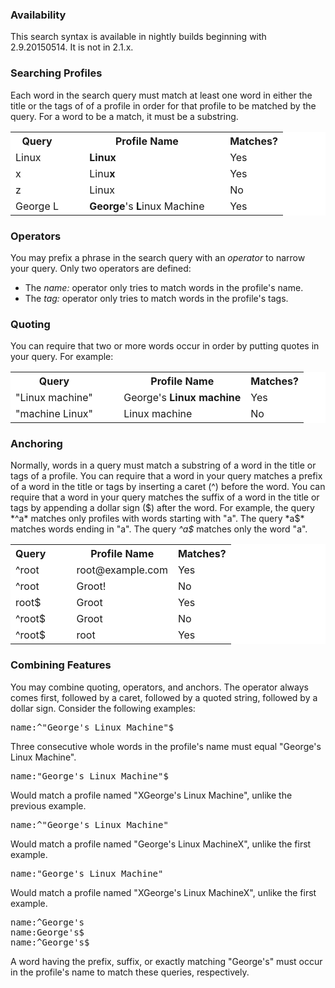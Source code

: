 ### Availability

This search syntax is available in nightly builds beginning with 2.9.20150514. It is not in 2.1.x.

### Searching Profiles

Each word in the search query must match at least one word in either the title or the tags of of a profile in order for that profile to be matched by the query. For a word to be a match, it must be a substring.

<table style="background: white">
  <tr class="tableheader">
    <th style>Query</th>
    <td>&nbsp;&nbsp&nbsp;&nbsp;</td>
    <th>Profile Name</th>
    <td>&nbsp;&nbsp;</td>
    <th>Matches?</th>
  </tr>

  <tr>
    <td>Linux</td>
    <td>&nbsp;&nbsp;&nbsp;&nbsp;</td>
    <td><b>Linux</b></td>
    <td>&nbsp;&nbsp;</td>
    <td>Yes</td>
  </tr>

  <tr>
    <td>x</td>
    <td>&nbsp;&nbsp;&nbsp;&nbsp;</td>
    <td>Linu<b>x</b></td>
    <td>&nbsp;&nbsp;</td>
    <td>Yes</td>
  </tr>

  <tr>
    <td>z</td>
    <td>&nbsp;&nbsp;&nbsp;&nbsp;</td>
    <td>Linux</td>
    <td>&nbsp;&nbsp;</td>
    <td>No</td>
  </tr>

  <tr>
    <td>George L</td>
    <td>&nbsp;&nbsp;&nbsp;&nbsp;</td>
    <td><b>George</b>'s <b>L</b>inux Machine</td>
    <td>&nbsp;&nbsp;</td>
    <td>Yes</td>
  </tr>
</table>

### Operators

You may prefix a phrase in the search query with an *operator* to narrow your query. Only two operators are defined:

 * The *name:* operator only tries to match words in the profile's name.
 * The *tag:* operator only tries to match words in the profile's tags.

### Quoting

You can require that two or more words occur in order by putting quotes in your query. For example:

<table style="background: white; column-gap: 40px">
  <tr class="tableheader">
    <th style>Query</th>
    <td>&nbsp;&nbsp;&nbsp;&nbsp;</td>
    <th>Profile Name</th>
    <th>Matches?</th>
  </tr>

  <tr>
    <td>"Linux machine"</td>
    <td>&nbsp;&nbsp;&nbsp;&nbsp;</td>
    <td>George's <b>Linux machine</b></td>
    <td>Yes</td>
  </tr>

  <tr>
    <td>"machine Linux"</td>
    <td>&nbsp;&nbsp;&nbsp;&nbsp;</td>
    <td>Linux machine</td>
    <td>No</td>
  </tr>

</table>

### Anchoring

Normally, words in a query must match a substring of a word in the title or tags of a profile. You can require that a word in your query matches a prefix of a word in the title or tags by inserting a caret (^) before the word. You can require that a word in your query matches the suffix of a word in the title or tags by appending a dollar sign ($) after the word. For example, the query *^a* matches only profiles with words starting with "a". The query *a$* matches words ending in "a". The query *^a$* matches only the word "a".

<table style="background: white">
  <tr class="tableheader">
    <th style>Query</th>
    <td>&nbsp;&nbsp&nbsp;&nbsp;</td>
    <th>Profile Name</th>
    <th>Matches?</th>
  </tr>

  <tr>
    <td>^root</td>
    <td>&nbsp;&nbsp;&nbsp;&nbsp;</td>
    <td>root@example.com</td>
    <td>Yes</td>
  </tr>

  <tr>
    <td>^root</td>
    <td>&nbsp;&nbsp;&nbsp;&nbsp;</td>
    <td>Groot!</td>
    <td>No</td>
  </tr>

  <tr>
    <td>root$</td>
    <td>&nbsp;&nbsp;&nbsp;&nbsp;</td>
    <td>Groot</td>
    <td>Yes</td>
  </tr>

  <tr>
    <td>^root$</td>
    <td>&nbsp;&nbsp;&nbsp;&nbsp;</td>
    <td>Groot</td>
    <td>No</td>
  </tr>

  <tr>
    <td>^root$</td>
    <td>&nbsp;&nbsp;&nbsp;&nbsp;</td>
    <td>root</td>
    <td>Yes</td>
  </tr>

</table>

### Combining Features

You may combine quoting, operators, and anchors. The operator always comes first, followed by a caret, followed by a quoted string, followed by a dollar sign. Consider the following examples:

<pre>name:^"George's Linux Machine"$</pre>

Three consecutive whole words in the profile's name must equal "George's Linux Machine".

<pre>name:"George's Linux Machine"$</pre>

Would match a profile named "XGeorge's Linux Machine", unlike the previous example.

<pre>name:^"George's Linux Machine"</pre>

Would match a profile named "George's Linux MachineX", unlike the first example.

<pre>name:"George's Linux Machine"</pre>
Would match a profile named "XGeorge's Linux MachineX", unlike the first example.

<pre>name:^George's
name:George's$
name:^George's$
</pre>

A word having the prefix, suffix, or exactly matching "George's" must occur in the profile's name to match these queries, respectively.


